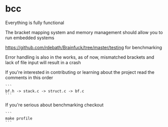 # bcc

Everything is fully functional 

The bracket mapping system and memory management should allow you to run
embedded systems

https://github.com/rdebath/Brainfuck/tree/master/testing for benchmarking 

Error handling is also in the works, as of now, 
mismatched brackets and lack of file input will result
in a crash

If you're interested in contributing or learning about
the project read the comments in this order

    ```
    bf.h -> stack.c -> struct.c -> bf.c
    ```

If you're serious about benchmarking checkout 

    ```
    make profile
    ```
